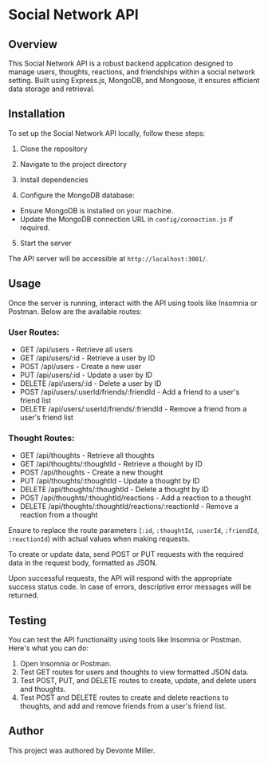 # Social Network API

## Overview

This Social Network API is a robust backend application designed to manage users, thoughts, reactions, and friendships within a social network setting. Built using Express.js, MongoDB, and Mongoose, it ensures efficient data storage and retrieval.

## Installation

To set up the Social Network API locally, follow these steps:

1. Clone the repository

2. Navigate to the project directory

3. Install dependencies

4. Configure the MongoDB database:
- Ensure MongoDB is installed on your machine.
- Update the MongoDB connection URL in `config/connection.js` if required.

5. Start the server


The API server will be accessible at `http://localhost:3001/`.

## Usage

Once the server is running, interact with the API using tools like Insomnia or Postman. Below are the available routes:

### User Routes:
- GET /api/users - Retrieve all users
- GET /api/users/:id - Retrieve a user by ID
- POST /api/users - Create a new user
- PUT /api/users/:id - Update a user by ID
- DELETE /api/users/:id - Delete a user by ID
- POST /api/users/:userId/friends/:friendId - Add a friend to a user's friend list
- DELETE /api/users/:userId/friends/:friendId - Remove a friend from a user's friend list

### Thought Routes:
- GET /api/thoughts - Retrieve all thoughts
- GET /api/thoughts/:thoughtId - Retrieve a thought by ID
- POST /api/thoughts - Create a new thought
- PUT /api/thoughts/:thoughtId - Update a thought by ID
- DELETE /api/thoughts/:thoughtId - Delete a thought by ID
- POST /api/thoughts/:thoughtId/reactions - Add a reaction to a thought
- DELETE /api/thoughts/:thoughtId/reactions/:reactionId - Remove a reaction from a thought

Ensure to replace the route parameters (`:id`, `:thoughtId`, `:userId`, `:friendId`, `:reactionId`) with actual values when making requests.

To create or update data, send POST or PUT requests with the required data in the request body, formatted as JSON.

Upon successful requests, the API will respond with the appropriate success status code. In case of errors, descriptive error messages will be returned.

## Testing

You can test the API functionality using tools like Insomnia or Postman. Here's what you can do:

1. Open Insomnia or Postman.
2. Test GET routes for users and thoughts to view formatted JSON data.
3. Test POST, PUT, and DELETE routes to create, update, and delete users and thoughts.
4. Test POST and DELETE routes to create and delete reactions to thoughts, and add and remove friends from a user's friend list.

## Author

This project was authored by Devonte Miller.

